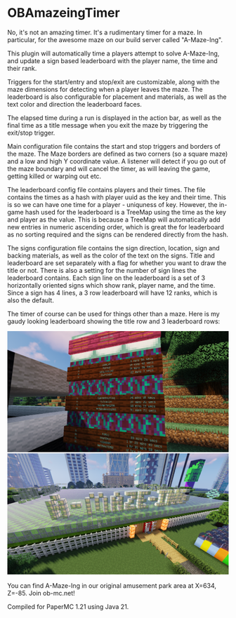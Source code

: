 # OBAmazeingTimer
No, it's not an amazing timer. It's a rudimentary timer for a maze. In particular, for the awesome maze
on our build server called "A-Maze-Ing".

This plugin will automatically time a players attempt to solve A-Maze-Ing, and update a sign based
leaderboard with the player name, the time and their rank.

Triggers for the start/entry and stop/exit are customizable, along with the maze dimensions for
detecting when a player leaves the maze. The leaderboard is also configurable for placement
and materials, as well as the text color and direction the leaderboard faces.

The elapsed time during a run is displayed in the action bar, as well as the final time as a title
message when you exit the maze by triggering the exit/stop trigger.

Main configuration file contains the start and stop triggers and borders of the maze. The Maze borders
are defined as two corners (so a square maze) and a low and high Y coordinate value. A listener will
detect if you go out of the maze boundary and will cancel the timer, as will leaving the game, getting
killed or warping out etc.

The leaderboard config file contains players and their times. The file contains the times as a hash with
player uuid as the key and their time. This is so we can have one time for a player - uniquness of key.
However, the in-game hash used for the leaderboard is a TreeMap using the time as the key and player as
the value. This is because a TreeMap will automatically add new entries in numeric ascending order, which
is great the for leaderboard as no sorting required and the signs can be rendered directly from the hash.

The signs configuration file contains the sign direction, location, sign and backing materials, as well
as the color of the text on the signs. Title and leaderboard are set separately with a flag for whether
you want to draw the title or not. There is also a setting for the number of sign lines the leaderboard
contains. Each sign line on the leaderboard is a set of 3 horizontally oriented signs which show rank,
player name, and the time. Since a sign has 4 lines, a 3 row leaderboard will have 12 ranks, which is
also the default.

The timer of course can be used for things other than a maze.
Here is my gaudy looking leaderboard showing the title row and 3 leaderboard rows:

![OBAmazeingTimer-leaderboard](src/main/resources/git/images/OBAmazeingTimer-leaderboard.png)
![OBAmazeing](src/main/resources/git/images/OBAmazeing.png)

You can find A-Maze-Ing in our original amusement park area at X=634, Z=-85. Join ob-mc.net!

Compiled for PaperMC 1.21 using Java 21.

